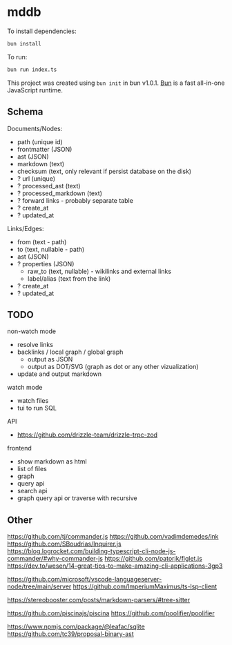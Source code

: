 # mddb

To install dependencies:

```bash
bun install
```

To run:

```bash
bun run index.ts
```

This project was created using `bun init` in bun v1.0.1. [Bun](https://bun.sh) is a fast all-in-one JavaScript runtime.

## Schema

Documents/Nodes:

- path (unique id)
- frontmatter (JSON)
- ast (JSON)
- markdown (text)
- checksum (text, only relevant if persist database on the disk)
- ? url (unique)
- ? processed_ast (text)
- ? processed_markdown (text)
- ? forward links - probably separate table
- ? create_at
- ? updated_at

Links/Edges:

- from (text - path)
- to (text, nullable - path)
- ast (JSON)
- ? properties (JSON)
  - raw_to (text, nullable) - wikilinks and external links
  - label/alias (text from the link)
- ? create_at
- ? updated_at

## TODO

non-watch mode
- resolve links
- backlinks / local graph / global graph
  - output as JSON
  - output as DOT/SVG (graph as dot or any other vizualization)
- update and output markdown

watch mode
- watch files
- tui to run SQL

API
- https://github.com/drizzle-team/drizzle-trpc-zod

frontend
- show markdown as html
- list of files
- graph
- query api
- search api
- graph query api or traverse with recursive

## Other

https://github.com/tj/commander.js
https://github.com/vadimdemedes/ink
https://github.com/SBoudrias/Inquirer.js
https://blog.logrocket.com/building-typescript-cli-node-js-commander/#why-commander-js
https://github.com/patorjk/figlet.js
https://dev.to/wesen/14-great-tips-to-make-amazing-cli-applications-3gp3

https://github.com/microsoft/vscode-languageserver-node/tree/main/server
https://github.com/ImperiumMaximus/ts-lsp-client

https://stereobooster.com/posts/markdown-parsers/#tree-sitter

https://github.com/piscinajs/piscina
https://github.com/poolifier/poolifier

https://www.npmjs.com/package/@leafac/sqlite
https://github.com/tc39/proposal-binary-ast
